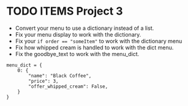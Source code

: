 # TODO ITEMS Project 3

- Convert your menu to use a dictionary instead of a list.
- Fix your menu display to work with the dictionary.
- Fix your `if order == "someItem"` to work with the dictionary menu
- Fix how whipped cream is handled to work with the dict menu.
- Fix the goodbye_text to work with the menu_dict.

```hint
menu_dict = {
    0: {
        "name": "Black Coffee",
        "price": 3,
        "offer_whipped_cream": False,
    }
}
```
